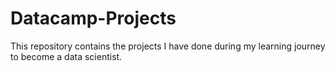# Datacamp-Projects
This repository contains the projects I have done during my learning journey to become a data scientist.
